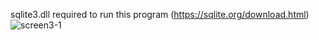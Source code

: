 sqlite3.dll required to run this program (https://sqlite.org/download.html)<br>
![screen3-1](https://github.com/user-attachments/assets/2932504e-47fb-4c4a-b595-5329a50eb133)



